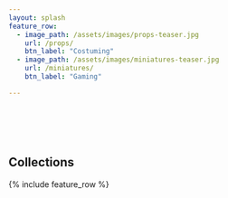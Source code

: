```yaml
---
layout: splash
feature_row:
  - image_path: /assets/images/props-teaser.jpg
    url: /props/
    btn_label: "Costuming"
  - image_path: /assets/images/miniatures-teaser.jpg
    url: /miniatures/
    btn_label: "Gaming"

---
```


# &nbsp;

## Collections

{% include feature_row %}
